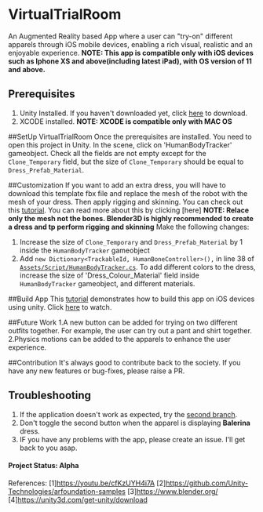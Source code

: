 # VirtualTrialRoom
An Augmented Reality based App where a user can "try-on" different apparels through iOS mobile devices, enabling a rich visual, realistic and an enjoyable experience.
**NOTE: This app is compatible only with iOS devices such as Iphone XS and above(including latest iPad), with OS version of 11 and above.**

## Prerequisites
1. Unity Installed. If you haven't downloaded yet, click [here](https://unity3d.com/get-unity/download) to download.
2. XCODE installed. 
**NOTE: XCODE is compatible only with MAC OS**

##SetUp VirtualTrialRoom
Once the prerequisites are installed. You need to open this project in Unity. In the scene, click on 'HumanBodyTracker' gameobject. Check all the fields are not empty except for the `Clone_Temporary` field, but the size of `Clone_Temporary` should be equal to `Dress_Prefab_Material`.

##Customization 
If you want to add an extra dress, you will have to download this template fbx file and replace the mesh of the robot with the mesh of your dress. Then apply rigging and skinning. You can check out this [tutorial](https://youtu.be/cRlb9tncJok). You can read more about this by clicking [here]
**NOTE: Relace only the mesh not the bones. Blender3D is highly recommended to create a dress and tp perform rigging and skinning**
Make the following changes:
1. Increase the size of `Clone_Temporary` and `Dress_Prefab_Material` by 1 inside the `HumanBodyTracker` gameobject 
2. Add `new Dictionary<TrackableId, HumanBoneController>(),` in line 38 of [`Assets/Script/HumanBodyTracker.cs`](https://github.com/SuhailRahman/VirtualTrialRoom/blob/master/Assets/Script/HumanBodyTracker.cs). To add different colors to the dress, increase the size of 'Dress_Colour_Material' field inside `HumanBodyTracker` gameobject, and different materials.

##Build App
This [tutorial](https://youtu.be/80-nE7ichvk) demonstrates how to build this app on iOS devices using unity. Click [here](https://youtu.be/80-nE7ichvk) to watch.

##Future Work
1.A new button can be added for trying on two different outfits together. For example, the user can try out a pant and shirt together.
2.Physics motions can be added to the apparels to enhance the user experience.

##Contribution
It's always good to contribute back to the society. If you have any new features or bug-fixes, please raise a PR.

## Troubleshooting
1. If the application doesn't work as expected, try the [second branch](https://github.com/SuhailRahman/VirtualTrialRoom/tree/original_w/0_changes).
2. Don't toggle the second button when the apparel is displaying **Balerina** dress.
3. IF you have any problems with the app, please create an issue. I'll get back to you asap.

#### Project Status: Alpha

References:
[1]https://youtu.be/cfKzUYH4i7A
[2]https://github.com/Unity-Technologies/arfoundation-samples
[3]https://www.blender.org/
[4]https://unity3d.com/get-unity/download

